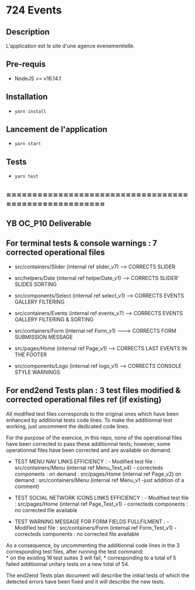 # 724 Events

## Description
L'application est le site d'une agence evenementielle.
## Pre-requis
- NodeJS  >= v16.14.1

## Installation
- `yarn install`

## Lancement de l'application
- `yarn start`

## Tests
- `yarn test`

## ======================================================

## YB OC_P10 Deliverable

## For terminal tests & console warnings : 7 corrected operational files 
- src/containers/Slider (internal ref slider_v7) --> CORRECTS SLIDER
- src/helpers/Date (internal ref helperDate_v1) --> CORRECTS SLIDER' SLIDES SORTING

- src/components/Select (internal ref select_v1) --> CORRECTS EVENTS GALLERY FILTERING
- src/containers/Events (internal ref events_v7) --> CORRECTS EVENTS GALLERY FILTERING & SORTING

- src/containers/Form (internal ref Form_v1) ---> CORRECTS FORM SUBMISSION MESSAGE

- src/pages/Home (internal ref Page_v1) --> CORRECTS LAST EVENTS IN THE FOOTER

- src/components/Logo (internal ref logo_v1) --> CORRECTS CONSOLE STYLE WARNINGS



## For end2end Tests plan : 3 test files modified &  corrected operational files ref (if existing)

All modified test files corresponds to the original ones which have been enhanced by additional tests code lines.
To make the additionnal test working, just uncomment the dedicated code lines.

For the purpose of the exercice, in this repo, none of the operational files have been corrected to pass these additionnal tests;
however, some operationnal files have been corrected and are available on demand.

- TEST MENU NAV LINKS EFFICIENCY :
            - Modified test file :      src/containers/Menu (internal ref Menu_Test_v4) 
            - correcteds components :   on demand : src/pages/Home (internal ref Page_v2)
                                        on demand : src/containers/Menu (internal ref Menu_v1 -just addition of a comment)

- TEST SOCIAL NETWORK ICONS LINKS EFFICIENCY :
            - Modified test file :      src/pages/Home (internal ref Page_Test_v1) 
            - correcteds components :   no corrected file available

- TEST WARNING MESSAGE FOR FORM FIELDS FULLFILMENT :
            - Modified test file :      src/containers/Form (internal ref Form_Test_v1) 
            - correcteds components :   no corrected file available

As a consequence, by uncommenting the additionnal code lines in the 3 corresponding test files, 
after running the test command:  
                                * on the existing 16 test suites 3 will fail,
                                * corresponding to a total of 5 failed additionnal unitary tests on a new total of 54.


The end2end Tests plan document will describe the initial tests of which the detected errors have been fixed and it 
will describe the new tests.